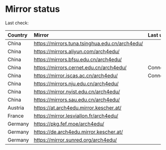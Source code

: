 <script src="./time.js"></script>
# Mirror status
Last check: <script type="text/javascript">localize(1709514860.918589);</script>

|Country|Mirror|Last update|
|:------|:-----|:----------|
|China|https://mirrors.tuna.tsinghua.edu.cn/arch4edu/|<script type="text/javascript">localize(1709490540);</script>|
|China|https://mirrors.aliyun.com/arch4edu/|<script type="text/javascript">localize(1709490540);</script>|
|China|https://mirrors.bfsu.edu.cn/arch4edu/|<script type="text/javascript">localize(1709490540);</script>|
|China|https://mirrors.cernet.edu.cn/arch4edu/|ConnectionError|
|China|https://mirror.iscas.ac.cn/arch4edu/|ConnectionError|
|China|https://mirrors.nju.edu.cn/arch4edu/|<script type="text/javascript">localize(1709404316);</script>|
|China|https://mirror.nyist.edu.cn/arch4edu/|<script type="text/javascript">localize(1709490540);</script>|
|China|https://mirrors.sau.edu.cn/arch4edu/|<script type="text/javascript">localize(1709490540);</script>|
|Austria|https://at.arch4edu.mirror.kescher.at/|<script type="text/javascript">localize(1709490540);</script>|
|France|https://mirror.lesviallon.fr/arch4edu/|<script type="text/javascript">localize(1709490540);</script>|
|Germany|https://pkg.fef.moe/arch4edu/|<script type="text/javascript">localize(1709490540);</script>|
|Germany|https://de.arch4edu.mirror.kescher.at/|<script type="text/javascript">localize(1709490540);</script>|
|Germany|https://mirror.sunred.org/arch4edu/|<script type="text/javascript">localize(1709490540);</script>|

<script src="./tablefilter/tablefilter.js"></script>
<script src="./table.js"></script>